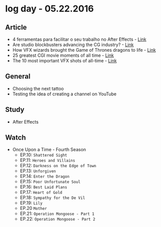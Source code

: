 # log day - 05.22.2016

## Article 

- 4 ferramentas para facilitar o seu trabalho no After Effects - [Link](http://andresarti.com.br/4-ferramentas-para-facilitar-o-seu-trabalho-effects/)
- Are studio blockbusters advancing the CG industry? - [Link](http://www.creativebloq.com/vfx/are-studio-blockbusters-advancing-cg-industry-41619881)
- How VFX wizards brought the Game of Thrones dragons to life - [Link](http://www.creativebloq.com/vfx/game-of-thrones-dragons-61515457)
- 25 greatest CGI movie moments of all time - [Link](http://www.creativebloq.com/3d-tips/cgi-movie-moments-1234014)
- The 10 most important VFX shots of all-time - [Link](http://www.creativebloq.com/vfx/most-important-shots-all-time-121518528)


## General 

- Choosing the next tattoo
- Testing the idea of ​​creating a channel on YouTube


## Study

- After Effects


## Watch

- Once Upon a Time - Fourth Season
  - EP.10: `Shattered Sight`
  - EP.11: `Heroes and Villains`
  - EP.12: `Darkness on the Edge of Town`
  - EP.13: `Unforgiven`
  - EP.14: `Enter the Dragon`
  - EP.15: `Poor Unfortunate Soul`
  - EP.16: `Best Laid Plans`
  - EP.17: `Heart of Gold`
  - EP.18: `Sympathy for the De Vil`
  - EP.19: `Lily`
  - EP.20 `Mother`
  - EP.21: `Operation Mongoose - Part 1`
  - EP.22: `Operation Mongoose - Part 2`

